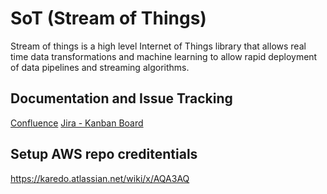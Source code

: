 # SoT (Stream of Things)

Stream of things is a high level Internet of Things library that allows real time data transformations and machine learning to allow rapid deployment of data pipelines and streaming algorithms. 

## Documentation and Issue Tracking
[Confluence](https://karedo.atlassian.net/wiki/display/SOT/Stream+of+Things)
[Jira - Kanban Board](https://karedo.atlassian.net/secure/RapidBoard.jspa?projectKey=SOT&rapidView=2)

## Setup AWS repo creditentials 
https://karedo.atlassian.net/wiki/x/AQA3AQ



